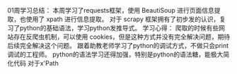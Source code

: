 01周学习总结：
本周学习了requests框架，使用 BeautiSoup 进行页面信息提取，也使用了 xpath 进行信息提取。
对于 scrapy 框架拥有了初步发的认识，复习了python的基础语法，学习python发推导式。
学习心得：
        爬取的时候有些网站存在反爬虫机制，可以使用 cookies，但是这种方式并没有完全解决问题，期待后续完全解决这个问题。
        跟着助教老师学习了python的调试方式，不做只会print调试的工程师。
        python的语法学习还得加强，特别是python的语法糖，能极大简化代码
        对于x'Path
